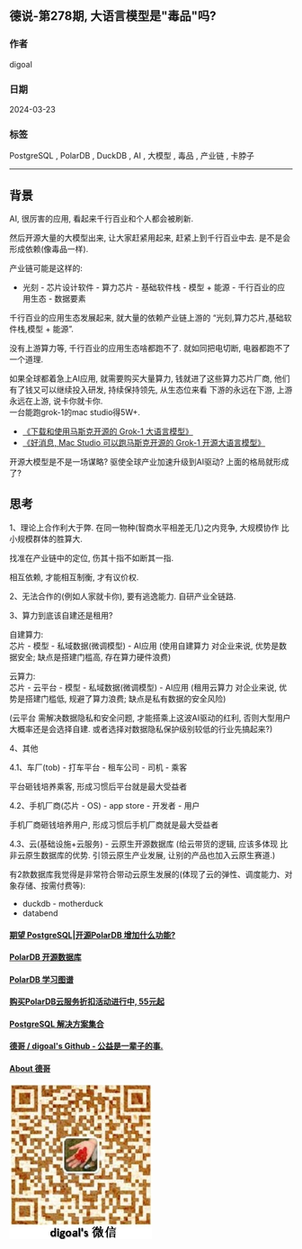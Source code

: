 ## 德说-第278期, 大语言模型是"毒品"吗?       
                              
### 作者                              
digoal                              
                              
### 日期                              
2024-03-23                      
                              
### 标签             
PostgreSQL , PolarDB , DuckDB , AI , 大模型 , 毒品 , 产业链 , 卡脖子        
                              
----                              
                              
## 背景      
AI, 很厉害的应用, 看起来千行百业和个人都会被刷新.    
  
然后开源大量的大模型出来, 让大家赶紧用起来, 赶紧上到千行百业中去. 是不是会形成依赖(像毒品一样).     
  
产业链可能是这样的:    
- 光刻 - 芯片设计软件 - 算力芯片 - 基础软件栈 - 模型  + 能源 - 千行百业的应用生态 - 数据要素     
  
千行百业的应用生态发展起来, 就大量的依赖产业链上游的 “光刻,算力芯片,基础软件栈,模型 + 能源”.    
  
没有上游算力等, 千行百业的应用生态啥都跑不了.  就如同把电切断, 电器都跑不了一个道理.    
  
如果全球都着急上AI应用, 就需要购买大量算力, 钱就进了这些算力芯片厂商, 他们有了钱又可以继续投入研发, 持续保持领先, 从生态位来看 下游的永远在下游, 上游永远在上游, 说卡你就卡你.     
一台能跑grok-1的mac studio得5W+.   
- [《下载和使用马斯克开源的 Grok-1 大语言模型》](../202403/20240323_02.md)  
- [《好消息, Mac Studio 可以跑马斯克开源的 Grok-1 开源大语言模型》](../202403/20240323_01.md)  
  
开源大模型是不是一场谋略? 驱使全球产业加速升级到AI驱动? 上面的格局就形成了?      
  
  
## 思考    
1、理论上合作利大于弊.   在同一物种(智商水平相差无几)之内竞争, 大规模协作 比 小规模群体的胜算大.      
  
找准在产业链中的定位, 伤其十指不如断其一指.     
  
相互依赖, 才能相互制衡, 才有议价权.     
  
2、无法合作的(例如人家就卡你), 要有逃逸能力. 自研产业全链路.   
    
3、算力到底该自建还是租用?  
  
自建算力:   
芯片 - 模型 - 私域数据(微调模型) - AI应用     (使用自建算力 对企业来说, 优势是数据安全; 缺点是搭建门槛高, 存在算力硬件浪费)      
  
云算力:   
芯片 - 云平台 - 模型 - 私域数据(微调模型) - AI应用   (租用云算力 对企业来说, 优势是搭建门槛低, 规避了算力浪费; 缺点是私有数据的安全风险)     
  
(云平台 需解决数据隐私和安全问题, 才能搭乘上这波AI驱动的红利, 否则大型用户大概率还是会选择自建. 或者选择对数据隐私保护级别较低的行业先搞起来?)     
  
  
4、其他   
  
4\.1、车厂(tob) - 打车平台 - 租车公司 - 司机 - 乘客    
  
平台砸钱培养乘客, 形成习惯后平台就是最大受益者   
  
4\.2、手机厂商(芯片 - OS) - app store - 开发者 - 用户  
  
手机厂商砸钱培养用户, 形成习惯后手机厂商就是最大受益者   
  
4\.3、云(基础设施+云服务) - 云原生开源数据库 (给云带货的逻辑, 应该多体现  比  非云原生数据库的优势. 引领云原生产业发展, 让别的产品也加入云原生赛道.)  
  
有2款数据库我觉得是非常符合带动云原生发展的(体现了云的弹性、调度能力、对象存储、按需付费等):   
- duckdb - motherduck   
- databend   
  
  
#### [期望 PostgreSQL|开源PolarDB 增加什么功能?](https://github.com/digoal/blog/issues/76 "269ac3d1c492e938c0191101c7238216")
  
  
#### [PolarDB 开源数据库](https://openpolardb.com/home "57258f76c37864c6e6d23383d05714ea")
  
  
#### [PolarDB 学习图谱](https://www.aliyun.com/database/openpolardb/activity "8642f60e04ed0c814bf9cb9677976bd4")
  
  
#### [购买PolarDB云服务折扣活动进行中, 55元起](https://www.aliyun.com/activity/new/polardb-yunparter?userCode=bsb3t4al "e0495c413bedacabb75ff1e880be465a")
  
  
#### [PostgreSQL 解决方案集合](../201706/20170601_02.md "40cff096e9ed7122c512b35d8561d9c8")
  
  
#### [德哥 / digoal's Github - 公益是一辈子的事.](https://github.com/digoal/blog/blob/master/README.md "22709685feb7cab07d30f30387f0a9ae")
  
  
#### [About 德哥](https://github.com/digoal/blog/blob/master/me/readme.md "a37735981e7704886ffd590565582dd0")
  
  
![digoal's wechat](../pic/digoal_weixin.jpg "f7ad92eeba24523fd47a6e1a0e691b59")
  
